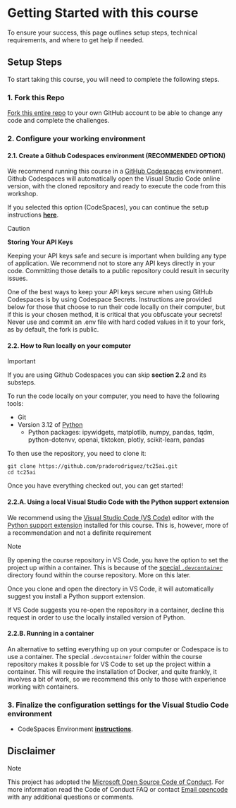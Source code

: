 # Getting Started with this course

To ensure your success, this page outlines setup steps, technical requirements, and where to get help if needed.

## Setup Steps

To start taking this course, you will need to complete the following steps.

### 1. Fork this Repo

[Fork this entire repo](https://github.com/pradorodriguez/tc25ai/fork) to your own GitHub account to be able to change any code and complete the challenges.

### 2. Configure your working environment

#### 2.1. Create a Github Codespaces environment (RECOMMENDED OPTION)

We recommend running this course in a [GitHub Codespaces](https://github.com/features/codespaces) environment. Github Codespaces will automatically open the Visual Studio Code online version, with the cloned repository and ready to execute the code from this workshop.

If you selected this option (CodeSpaces), you can continue the setup instructions **[here](./SETUP_CS.md)**.



> [!CAUTION]
> **Storing Your API Keys**
>
> Keeping your API keys safe and secure is important when building any type of application. We recommend not to store any API keys directly in your code. Committing those details to a public repository could result in security issues.
>
> One of the best ways to keep your API keys secure when using GitHub Codespaces is by using Codespace Secrets. Instructions are provided below for those that choose to run their code locally on their computer, but if this is your chosen method, it is critical that you obfuscate your secrets!  Never use and commit an .env file with hard coded values in it to your fork, as by default, the fork is public.  

#### 2.2. How to Run locally on your computer

> [!IMPORTANT]
> If you are using Github Codespaces you can skip **section 2.2** and its substeps.

To run the code locally on your computer, you need to have the following tools:

* Git
* Version 3.12 of [Python](https://www.python.org/downloads/)
  * Python packages: ipywidgets, matplotlib, numpy, pandas, tqdm, python-dotenvv, openai, tiktoken, plotly, scikit-learn, pandas

To then use the repository, you need to clone it:

```shell
git clone https://github.com/pradorodriguez/tc25ai.git
cd tc25ai
```

Once you have everything checked out, you can get started!

#### 2.2.A. Using a local Visual Studio Code with the Python support extension

We recommend using the [Visual Studio Code (VS Code)](https://code.visualstudio.com/) editor with the [Python support extension](https://marketplace.visualstudio.com/items?itemName=ms-python.python) installed for this course. This is, however, more of a recommendation and not a definite requirement

> [!NOTE]  
> By opening the course repository in VS Code, you have the option to set the project up within a container. This is because of the [special `.devcontainer`](https://code.visualstudio.com/docs/devcontainers/containers?itemName=ms-python.python) directory found within the course repository. More on this later.
>
> Once you clone and open the directory in VS Code, it will automatically suggest you install a Python support extension.
>
> If VS Code suggests you re-open the repository in a container, decline this request in order to use the locally installed version of Python.

#### 2.2.B. Running in a container

An alternative to setting everything up on your computer or Codespace is to use a container. The special `.devcontainer` folder within the course repository makes it possible for VS Code to set up the project within a container. This will require the installation of Docker, and quite frankly, it involves a bit of work, so we recommend this only to those with experience working with containers.

### 3. Finalize the configuration settings for the Visual Studio Code environment

* CodeSpaces Environment **[instructions](./SETUP_CS.md)**.

## Disclaimer

> [!NOTE]
> This project has adopted the [Microsoft Open Source Code of Conduct](https://opensource.microsoft.com/codeofconduct/). For more information read the Code of Conduct FAQ or contact [Email opencode](opencode@microsoft.com) with any additional questions or comments.
